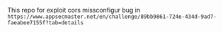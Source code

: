 This repo for exploit cors missconfigur bug in `https://www.appsecmaster.net/en/challenge/89bb9861-724e-434d-9ad7-faeabee7155f?tab=details`
